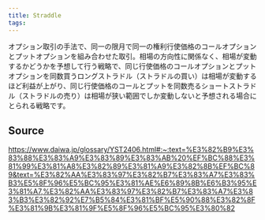 ```yaml
---
title: Straddle
tags: 
---
```


オプション取引の手法で、同一の限月で同一の権利行使価格のコールオプションとプットオプションを組み合わせた取引。相場の方向性に関係なく、相場が変動するかどうかを予想して行う戦略で、同じ行使価格のコールオプションとプットオプションを同数買うロングストラドル（ストラドルの買い）は相場が変動するほど利益が上がり、同じ行使価格のコールとプットを同数売るショートストラドル（ストラドルの売り）は相場が狭い範囲でしか変動しないと予想される場合にとられる戦略です。

## Source
https://www.daiwa.jp/glossary/YST2406.html#:~:text=%E3%82%B9%E3%83%88%E3%83%A9%E3%83%89%E3%83%AB%20%EF%BC%88%E3%81%99%E3%81%A8%E3%82%89%E3%81%A9%E3%82%8B%EF%BC%89&text=%E3%82%AA%E3%83%97%E3%82%B7%E3%83%A7%E3%83%B3%E5%8F%96%E5%BC%95%E3%81%AE%E6%89%8B%E6%B3%95%E3%81%A7,%E3%82%AA%E3%83%97%E3%82%B7%E3%83%A7%E3%83%B3%E3%82%92%E7%B5%84%E3%81%BF%E5%90%88%E3%82%8F%E3%81%9B%E3%81%9F%E5%8F%96%E5%BC%95%E3%80%82